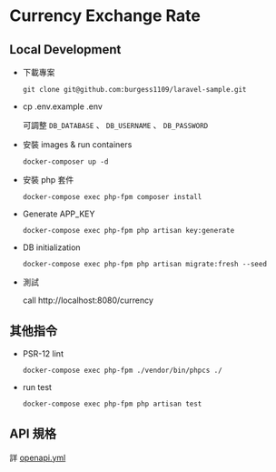 # Currency Exchange Rate

## Local Development

- 下載專案

    `git clone git@github.com:burgess1109/laravel-sample.git`

- cp .env.example .env

    可調整 `DB_DATABASE` 、 `DB_USERNAME` 、 `DB_PASSWORD`

- 安裝 images & run containers

    `docker-composer up -d`

- 安裝 php 套件

    `docker-compose exec php-fpm composer install`

- Generate APP_KEY

    `docker-compose exec php-fpm php artisan key:generate`

- DB initialization

    `docker-compose exec php-fpm php artisan migrate:fresh --seed`

- 測試

    call http://localhost:8080/currency 

## 其他指令

- PSR-12 lint

    `docker-compose exec php-fpm ./vendor/bin/phpcs ./`

- run test

    `docker-compose exec php-fpm php artisan test`

## API 規格

詳 [openapi.yml](./openapi.yml)
 
